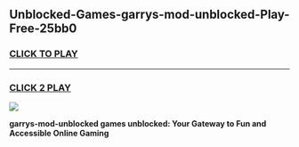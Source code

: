 
## Unblocked-Games-garrys-mod-unblocked-Play-Free-25bb0
<h3>
<a href="https://premium76.site?title=garrys-mod-unblocked&ref=23A">CLICK TO PLAY</a></h3>
<hr>

<h3>
<a href="https://premium76.site?title=garrys-mod-unblocked&ref=23A">CLICK 2 PLAY</a>
  
</h3>

<a href="https://premium76.site?title=garrys-mod-unblocked&ref=23A"><img src="https://clearcache.store/games.png"></a>


**garrys-mod-unblocked games unblocked: Your Gateway to Fun and Accessible Online Gaming**
